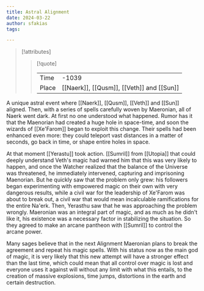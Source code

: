 ```yaml
---
title: Astral Alignment
date: 2024-03-22
author: sfakias
tags:

---
```

> [!attributes]
> 
> > [!quote]
> >
> > | | |
> > | --- | --- |
> > | Time | -1039 |
> > | Place | [[Naerk]], [[Qusm]], [[Veth]] and [[Sun]] |


A unique astral event where [[Naerk]], [[Qusm]], [[Veth]] and [[Sun]] aligned.  Then, with a series of spells carefully woven by Maeronian, all of Naerk went dark. At first no one understood what happened. Rumor has it that the Maenorian had created a huge hole in space-time, and soon the wizards of [[Xe'Farom]] began to exploit this change. Their spells had been enhanced even more: they could teleport vast distances in a matter of seconds, go back in time, or shape entire holes in space.

At that moment [[Yerastu]] took action. [[Sumril]] from [[Utopia]] that could deeply understand Veth's magic had warned him that this was very likely to happen, and once the Watcher realized that the balance of the Universe was threatened, he immediately intervened, capturing and imprisoning Maenorian. But he quickly saw that the problem only grew: his followers began experimenting with empowered magic on their own with very dangerous results, while a civil war for the leadership of Xe'Farom was about to break out, a civil war that would mean incalculable ramifications for the entire Na'erk. Then, Yerasthu saw that he was approaching the problem wrongly. Maeronian was an integral part of magic, and as much as he didn't like it, his existence was a necessary factor in stabilizing the situation. So they agreed to make an arcane pantheon with [[Sumril]] to control the arcane power.

Many sages believe that in the next Alignment Maeronian plans to break the agreement and repeat his magic spells. With his status now as the main god of magic, it is very likely that this new attempt will have a stronger effect than the last time, which could mean that all control over magic is lost and everyone uses it against will without any limit with what this entails, to the creation of massive explosions, time jumps, distortions in the earth and certain destruction.